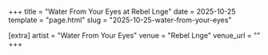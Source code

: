 +++
title = "Water From Your Eyes at Rebel Lnge"
date = 2025-10-25
template = "page.html"
slug = "2025-10-25-water-from-your-eyes"

[extra]
artist = "Water From Your Eyes"
venue = "Rebel Lnge"
venue_url = ""
+++
